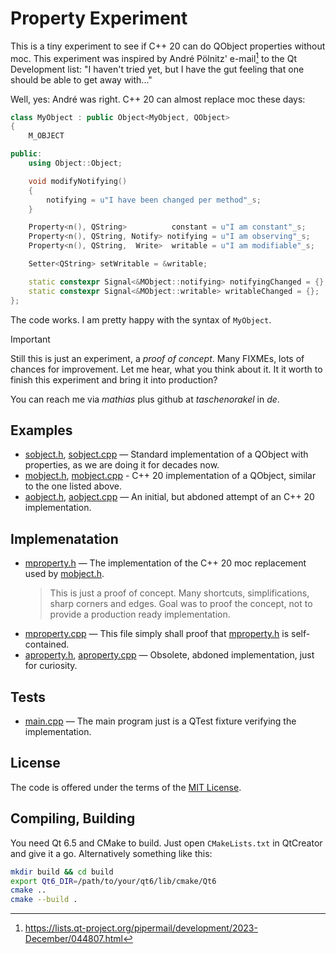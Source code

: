 # Property Experiment

This is a tiny experiment to see if C++ 20 can do QObject properties without moc.
This experiment was inspired by André Pölnitz' e-mail[^1] to the Qt Development
list: "I haven't tried yet, but I have the gut feeling that one should be able
to get away with..."

Well, yes: André was right. C++ 20 can almost replace moc these days:

``` C++
class MyObject : public Object<MyObject, QObject>
{
    M_OBJECT

public:
    using Object::Object;

    void modifyNotifying()
    {
        notifying = u"I have been changed per method"_s;
    }

    Property<n(), QString>          constant = u"I am constant"_s;
    Property<n(), QString, Notify> notifying = u"I am observing"_s;
    Property<n(), QString,  Write>  writable = u"I am modifiable"_s;

    Setter<QString> setWritable = &writable;

    static constexpr Signal<&MObject::notifying> notifyingChanged = {};
    static constexpr Signal<&MObject::writable> writableChanged = {};
};
```

The code works. I am pretty happy with the syntax of `MyObject`.

> [!IMPORTANT]
> Still this is just an experiment, a _proof of concept_. Many FIXMEs,
> lots of chances for improvement. Let me hear, what you think about it.
> It it worth to finish this experiment and bring it into production?

You can reach me via _mathias_ plus github at _taschenorakel_ in _de_.

## Examples

* [sobject.h](sobject.h), [sobject.cpp](sobject.cpp) —
  Standard implementation of a QObject with properties, as we are doing 
  it for decades now.
* [mobject.h](mobject.h), [mobject.cpp](mobject.cpp) -
  C++ 20 implementation of a QObject, similar to the one listed above.
* [aobject.h](aobject.h), [aobject.cpp](aobject.cpp) —
  An initial, but abdoned attempt of an C++ 20 implementation.

## Implemenatation

* [mproperty.h](mproperty.h) —
  The implementation of the C++ 20 moc replacement used by 
  [mobject.h](mobject.h).
  > This is just a proof of concept. Many shortcuts, simplifications, 
  > sharp corners and edges. Goal was to proof the concept, not to 
  > provide a production ready implementation.
* [mproperty.cpp](mproperty.cpp) —
  This file simply shall proof that [mproperty.h](mproperty.h) 
  is self-contained.
* [aproperty.h](aproperty.h), [aproperty.cpp](aproperty.cpp) —
  Obsolete, abdoned implementation, just for curiosity.

## Tests

* [main.cpp](main.cpp) —
  The main program just is a QTest fixture verifying the implementation.

## License

The code is offered under the terms of the [MIT License](LICENSE).

## Compiling, Building

You need Qt 6.5 and CMake to build. Just open `CMakeLists.txt` in
QtCreator and give it a go. Alternatively something like this:

``` Bash
mkdir build && cd build
export Qt6_DIR=/path/to/your/qt6/lib/cmake/Qt6
cmake ..
cmake --build .
```

[^1]: https://lists.qt-project.org/pipermail/development/2023-December/044807.html
